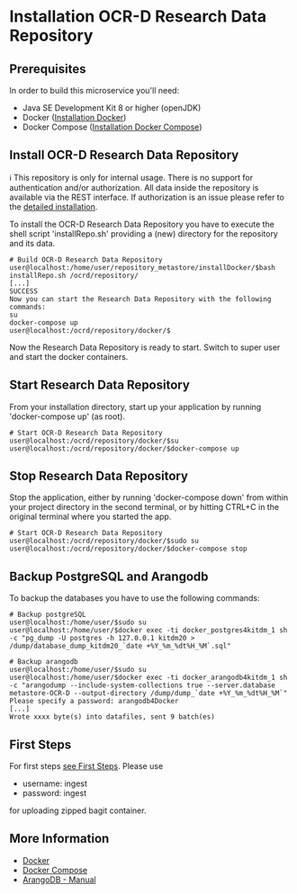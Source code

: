 # Installation OCR-D Research Data Repository

## Prerequisites

In order to build this microservice you'll need:

* Java SE Development Kit 8 or higher (openJDK) 
* Docker ([Installation Docker](installationDocker.md))
* Docker Compose ([Installation Docker Compose](installationDocker.md#installation-docker-compose))


## Install OCR-D Research Data Repository 
:information_source: This repository is only for internal usage. There is no support for authentication and/or authorization.
All data inside the repository is available via the REST interface. If authorization is an issue please refer to
the [detailed installation](../installation.md). 

To install the OCR-D Research Data Repository you have to execute the shell script 'installRepo.sh' providing a
(new) directory for the repository and its data.

```bash=bash
# Build OCR-D Research Data Repository
user@localhost:/home/user/repository_metastore/installDocker/$bash installRepo.sh /ocrd/repository/
[...]
SUCCESS
Now you can start the Research Data Repository with the following commands:
su
docker-compose up
user@localhost:/ocrd/repository/docker/$
```
Now the Research Data Repository is ready to start. Switch to super user and start 
the docker containers.

## Start Research Data Repository
From your installation directory, start up your application by running 'docker-compose up' (as root).
```bash=bash
# Start OCR-D Research Data Repository
user@localhost:/ocrd/repository/docker/$su
user@localhost:/ocrd/repository/docker/$docker-compose up
```
## Stop Research Data Repository
Stop the application, either by running 'docker-compose down' from within your project directory 
in the second terminal, or by hitting CTRL+C in the original terminal where you started the app.
```bash=bash
# Start OCR-D Research Data Repository
user@localhost:/ocrd/repository/docker/$sudo su
user@localhost:/ocrd/repository/docker/$docker-compose stop
```
## Backup PostgreSQL and Arangodb
To backup the databases you have to use the following commands:
```bash=bash
# Backup postgreSQL
user@localhost:/home/user/$sudo su
user@localhost:/home/user/$docker exec -ti docker_postgres4kitdm_1 sh -c "pg_dump -U postgres -h 127.0.0.1 kitdm20 > /dump/database_dump_kitdm20_`date +%Y_%m_%dt%H_%M`.sql"
```
```bash=bash
# Backup arangodb
user@localhost:/home/user/$sudo su
user@localhost:/home/user/$docker exec -ti docker_arangodb4kitdm_1 sh -c "arangodump --include-system-collections true --server.database metastore-OCR-D --output-directory /dump/dump_`date +%Y_%m_%dt%H_%M`"
Please specify a password: arangodb4Docker
[...]
Wrote xxxx byte(s) into datafiles, sent 9 batch(es)
```

## First Steps
For first steps [see First Steps](../installation.md#first-steps).
Please use 
*   username: ingest
*   password: ingest

for uploading zipped bagit container.

## More Information

* [Docker](https://www.docker.com/)
* [Docker Compose](https://docs.docker.com/compose/)
* [ArangoDB - Manual](https://docs.arangodb.com/3.4/Manual/)

